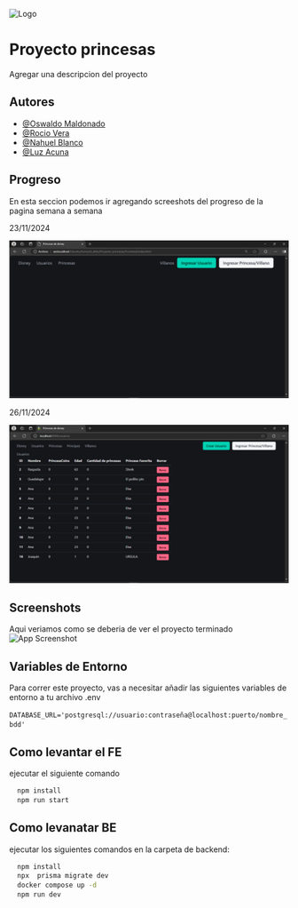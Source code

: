 
![Logo](https://e7.pngegg.com/pngimages/367/435/png-clipart-rapunzel-minnie-mouse-disney-princess-the-walt-disney-company-minnie-mouse-child-text.png)


# Proyecto princesas

Agregar una descripcion del proyecto


## Autores

- [@Oswaldo Maldonado](https://www.github.com/oswald1511)
- [@Rocio Vera](https://www.github.com/Rocio-Elizabeth-Vera)
- [@Nahuel Blanco](https://www.github.com/nahuelemi)
- [@Luz Acuna](https://github.com/Luz21Anto)


## Progreso

En esta seccion podemos ir agregando screeshots del progreso de la pagina semana a semana

23/11/2024

<img src="./frontend/assets/screenshots/23-11-2024.png" alt="23/11/2024" width="700"/>

26/11/2024

<img src="./frontend/assets/screenshots/26-11-2024.png" alt="26/11/2024" width="700"/>

## Screenshots
Aqui veriamos como se deberia de ver el proyecto terminado
![App Screenshot](https://via.placeholder.com/468x300?text=App+Screenshot+Here)


## Variables de Entorno

Para correr este proyecto, vas a necesitar añadir las siguientes variables de entorno a tu archivo .env

`DATABASE_URL='postgresql://usuario:contraseña@localhost:puerto/nombre_bdd'
`

## Como levantar el FE

ejecutar el siguiente comando 
```bash
  npm install
  npm run start
```


## Como levanatar BE

ejecutar los siguientes comandos en la carpeta de backend: 
```bash
  npm install
  npx  prisma migrate dev
  docker compose up -d
  npm run dev
```
